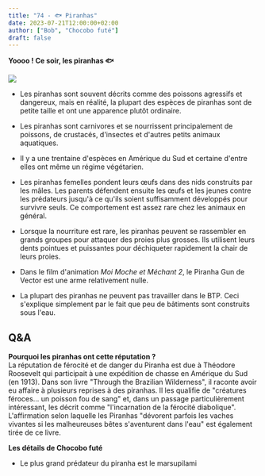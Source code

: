 ```yaml
---
title: "74 - 🐟 Piranhas"
date: 2023-07-21T12:00:00+02:00
author: ["Bob", "Chocobo futé"]
draft: false
---
```


**Yoooo ! Ce soir, les piranhas 🐟**

![](/img/74.jpg)

- Les piranhas sont souvent décrits comme des poissons agressifs et dangereux, mais en réalité, la plupart des espèces de piranhas sont de petite taille et ont une apparence plutôt ordinaire.  

- Les piranhas sont carnivores et se nourrissent principalement de poissons, de crustacés, d'insectes et d'autres petits animaux aquatiques.

- Il y a une trentaine d'espèces en Amérique du Sud et certaine d'entre elles ont même un régime végétarien.  

- Les piranhas femelles pondent leurs œufs dans des nids construits par les mâles. Les parents défendent ensuite les œufs et les jeunes contre les prédateurs jusqu'à ce qu'ils soient suffisamment développés pour survivre seuls. Ce comportement est assez rare chez les animaux en général.  

- Lorsque la nourriture est rare, les piranhas peuvent se rassembler en grands groupes pour attaquer des proies plus grosses. Ils utilisent leurs dents pointues et puissantes pour déchiqueter rapidement la chair de leurs proies.

- Dans le film d'animation _Moi Moche et Méchant 2_, le Piranha Gun de Vector est une arme relativement nulle.

- La plupart des piranhas ne peuvent pas travailler dans le BTP. Ceci s'explique simplement par le fait que peu de bâtiments sont construits sous l'eau.

## Q&A

**Pourquoi les piranhas ont cette réputation ?**  
La réputation de férocité et de danger du Piranha est due à Théodore Roosevelt qui participait à une expédition de chasse en Amérique du Sud (en 1913). Dans son livre "Through the Brazilian Wilderness", il raconte avoir eu affaire à plusieurs reprises à des piranhas. Il les qualifie de "créatures féroces... un poisson fou de sang" et, dans un passage particulièrement intéressant, les décrit comme "l'incarnation de la férocité diabolique". L'affirmation selon laquelle les Piranhas "dévorent parfois les vaches vivantes si les malheureuses bêtes s'aventurent dans l'eau" est également tirée de ce livre.

**Les détails de Chocobo futé**

- Le plus grand prédateur du piranha est le marsupilami

